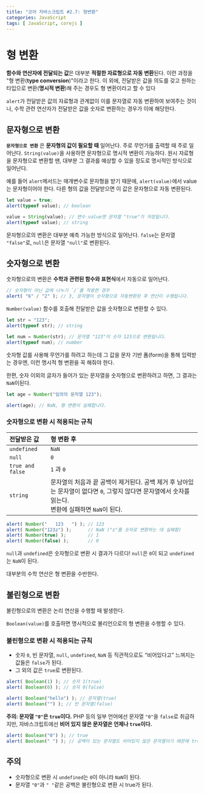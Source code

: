 ```yaml
---
title: "코어 자바스크립트 #2.7: 형변환"
categories: JavaScript
tags: [ JavaScript, corejs ]
---
```

# 형 변환

**함수와 연산자에 전달되는 값**은 대부분 **적절한 자료형으로 자동 변환**된다. 이런 과정을 "형 변환(**type conversion**)"이라고 한다. 이 외에, 전달받은 값을 의도를 갖고 원하는 타입으로 변환(**명시적 변환**)해 주는 경우도 형 변환이라고 할 수 있다

`alert`가 전달받은 값의 자료형과 관계없이 이를 문자열로 자동 변환하여 보여주는 것이나, 수학 관련 연산자가 전달받은 값을 숫자로 변환하는 경우가 이에 해당한다.



## 문자형으로 변환

**`문자형으로 변환`** 은 **문자형의 값이 필요할 때** 일어난다. 주로 무언가를 출력할 때 주로 일어난다. `String(value)`을 사용하면 문자형으로 명시적 변환이 가능하다. 원시 자료형을 문자형으로 변환할 땐, 대부분 그 결과를 예상할 수 있을 정도로 명시적인 방식으로 일어난다.

예를 들어 `alert`메서드는 매개변수로 문자형을 받기 때문에, `alert(value)`에서 value는 문자형이어야 한다. 다른 형의 값을 전달받으면 이 값은 문자형으로 자동 변환된다. 

```javascript
let value = true;
alert(typeof value); // boolean

value = String(value); // 변수 value엔 문자열 "true"가 저장됩니다.
alert(typeof value); // string
```

문자형으로의 변환은 대부분 예측 가능한 방식으로 일어난다. `false`는 문자열 `"false"`로, `null`은 문자열 `"null"`로 변환된다.

## 숫자형으로 변환

숫자형으로의 변환은 **수학과 관련된 함수와 표현식**에서 자동으로 일어난다.

```javascript
// 숫자형이 아닌 값에 나누기 `/`를 적용한 경우
alert( "6" / "2" ); // 3, 문자열이 숫자형으로 자동변환된 후 연산이 수행됩니다.
```

`Number(value)` 함수를 호출해 전달받은 값을 숫자형으로 변환할 수 있다.

```javascript
let str = "123";
alert(typeof str); // string

let num = Number(str); // 문자열 "123"이 숫자 123으로 변환됩니다.
alert(typeof num); // number
```

숫자형 값를 사용해 무언가를 하려고 하는데 그 값을 문자 기반 폼(form)을 통해 입력받는 경우엔, 이런 명시적 형 변환을 꼭 해줘야 한다.

한편, 숫자 이외의 글자가 들어가 있는 문자열을 숫자형으로 변환하려고 하면, 그 결과는 `NaN`이된다. 

```javascript
let age = Number("임의의 문자열 123");

alert(age); // NaN, 형 변환이 실패합니다.
```

### 숫자형으로 변환 시 적용되는 규칙

| 전달받은 값      | 형 변환 후                                                   |
| :--------------- | :----------------------------------------------------------- |
| `undefined`      | `NaN`                                                        |
| `null`           | `0`                                                          |
| `true and false` | `1` 과 `0`                                                   |
| `string`         | 문자열의 처음과 끝 공백이 제거된다. 공백 제거 후 남아있는 문자열이 없다면 `0`, 그렇지 않다면 문자열에서 숫자를 읽는다. <br />변환에 실패하면 `NaN`이 된다. |

```javascript
alert( Number("   123   ") ); // 123
alert( Number("123z") );      // NaN ("z"를 숫자로 변환하는 데 실패함)
alert( Number(true) );        // 1
alert( Number(false) );       // 0
```

`null`과 `undefined`은 숫자형으로 변환 시 결과가 다르다! `null`은 `0`이 되고 `undefined`는 `NaN`이 된다. 

대부분의 수학 연산은 형 변환을 수반한다.

## 불린형으로 변환

불린형으로의 변환은 논리 연산을 수행할 때 발생한다. 

`Boolean(value)`를 호출하면 명시적으로 불리언으로의 형 변환을 수행할 수 있다.

### 불린형으로 변환 시 적용되는 규칙

- 숫자 `0`, 빈 문자열, `null`, `undefined`, `NaN` 등 직관적으로도 “비어있다고” 느껴지는 값들은 `false`가 된다.
- 그 외의 값은 `true`로 변환된다.

```javascript
alert( Boolean(1) ); // 숫자 1(true)
alert( Boolean(0) ); // 숫자 0(false)

alert( Boolean("hello") ); // 문자열(true)
alert( Boolean("") ); // 빈 문자열(false)
```

**주의: 문자열 `"0"`은 `true`이다.** PHP 등의 일부 언어에선 문자열 `"0"`을 `false`로 취급하지만, 자바스크립트에선 **비어 있지 않은 문자열은 언제나 `true`이다.**

```javascript
alert( Boolean("0") ); // true
alert( Boolean(" ") ); // 공백이 있는 문자열도 비어있지 않은 문자열이기 때문에 true로 변환
```



## 주의

- 숫자형으로 변환 시 `undefined`는 `0`이 아니라 `NaN`이 된다.
- 문자열 `"0"`과 `" "`같은 공백은 불린형으로 변환 시 true가 된다.

